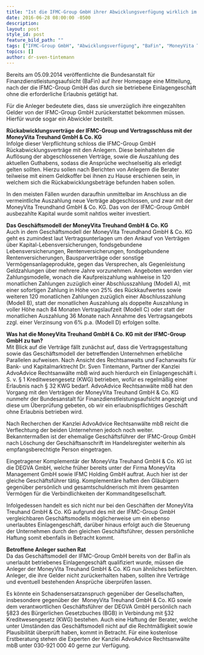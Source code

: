 ```yaml
---
title: "Ist die IFMC-Group GmbH ihrer Abwicklungsverfügung wirklich im Sinne der BaFin nachgekommen? Welche Rolle spielt dabei die MoneyVita Treuhand GmbH & Co. KG ?"
date: 2016-06-28 08:00:00 -0500
description:
layout: post
style_id: post
feature_bild_path: ""
tags: ["IFMC-Group GmbH", "Abwicklungsverfügung", "BaFin", "MoneyVita Treuhand GmbH & Co. KG", "Anleger", "Anlegerschutz", "Rückabwicklung", "Geschäftsmodell", "AdvoAdvice", "Schadensersatz"]
topics: []
author: dr-sven-tintemann
---
```


Bereits am 05.09.2014 veröffentlichte die Bundesanstalt für Finanzdienstleistungsaufsicht (BaFin) auf ihrer Homepage eine Mitteilung, nach der die IFMC-Group GmbH das durch sie betriebene Einlagengeschäft ohne die erforderliche Erlaubnis getätigt hat.

Für die Anleger bedeutete dies, dass sie unverzüglich ihre eingezahlten Gelder von der IFMC-Group GmbH zurückerstattet bekommen müssen. Hierfür wurde sogar ein Abwickler bestellt.

**Rückabwicklungsverträge der IFMC-Group und Vertragsschluss mit der MoneyVita Treuhand GmbH & Co. KG**  
 Infolge dieser Verpflichtung schloss die IFMC-Group GmbH Rückabwicklungsverträge mit den Anlegern. Diese beinhalteten die Auflösung der abgeschlossenen Verträge, sowie die Auszahlung des aktuellen Guthabens, sodass die Ansprüche wechselseitig als erledigt gelten sollten. Hierzu sollen nach Berichten von Anlegern die Berater teilweise mit einem Geldkoffer bei ihnen zu Hause erschienen sein, in welchem sich die Rückabwicklungsbeträge befunden haben sollen.

In den meisten Fällen wurden daraufhin unmittelbar im Anschluss an die vermeintliche Auszahlung neue Verträge abgeschlossen, und zwar mit der MoneyVita Treundhand GmbH & Co. KG. Das von der IFMC-Group GmbH ausbezahlte Kapital wurde somit nahtlos weiter investiert.

**Das Geschäftsmodell der MoneyVita Treuhand GmbH & Co. KG**  
 Auch in dem Geschäftsmodell der MoneyVita Treundhand GmbH & Co. KG geht es zumindest laut Vertragsunterlagen um den Ankauf von Verträgen über Kapital-Lebensversicherungen, fondsgebundene Lebensversicherungen, Rentenversicherungen, fondsgebundene Rentenversicherungen, Bausparverträge oder sonstige Vermögensanlageprodukte, gegen das Versprechen, als Gegenleistung Geldzahlungen über mehrere Jahre vorzunehmen. Angeboten werden vier Zahlungsmodelle, wonach die Kaufpreiszahlung wahlweise in 120 monatlichen Zahlungen zuzüglich einer Abschlusszahlung (Modell A), mit einer sofortigen Zahlung in Höhe von 25% des Rückkaufwertes sowie weiteren 120 monatlichen Zahlungen zuzüglich einer Abschlusszahlung (Modell B), statt der monatlichen Auszahlung als doppelte Auszahlung in voller Höhe nach 84 Monaten Vertragslaufzeit (Modell C) oder statt der monatlichen Auszahlung 36 Monate nach Annahme des Vertragsangebots zzgl. einer Verzinsung von 6% p.a. (Modell D) erfolgen sollte.

**Was hat die MoneyVita Treuhand GmbH & Co. KG mit der IFMC-Group GmbH zu tun?**  
 Mit Blick auf die Verträge fällt zunächst auf, dass die Vertragsgestaltung sowie das Geschäftsmodell der betreffenden Unternehmen erhebliche Parallelen aufweisen. Nach Ansicht des Rechtsanwalts und Fachanwalts für Bank- und Kapitalmarktrecht Dr. Sven Tintemann, Partner der Kanzlei AdvoAdvice Rechtsanwälte mbB wird auch hierdurch ein Einlagengeschäft i. S. v. § 1 Kreditwesengesetz (KWG) betrieben, wofür es regelmäßig einer Erlaubnis nach § 32 KWG bedarf. AdvoAdvice Rechtsanwälte mbB hat den Vorgang mit den Verträgen der MoneyVita Treuhand GmbH & Co. KG nunmehr der Bundesanstalt für Finanzdienstleistungsaufsicht angezeigt und diese um Überprüfung gebeten, ob wir ein erlaubnispflichtiges Geschäft ohne Erlaubnis betrieben wird.

Nach Recherchen der Kanzlei AdvoAdvice Rechtsanwälte mbB reicht die Verflechtung der beiden Unternehmen jedoch noch weiter. Bekanntermaßen ist der ehemalige Geschäftsführer der IFMC-Group GmbH nach Löschung der Geschäftsanschrift im Handelsregister weiterhin als empfangsberechtigte Person eingetragen.

Eingetragener Komplementär der MoneyVita Treuhand GmbH & Co. KG ist die DEGVA GmbH, welche früher bereits unter der Firma MoneyVita Management GmbH sowie IFMC Holding GmbH auftrat. Auch hier ist der gleiche Geschäftsführer tätig. Komplementäre haften den Gläubigern gegenüber persönlich und gesamtschuldnerisch mit ihrem gesamten Vermögen für die Verbindlichkeiten der Kommanditgesellschaft.

Infolgedessen handelt es sich nicht nur bei den Geschäften der MoneyVita Treuhand GmbH & Co. KG aufgrund des mit der IFMC-Group GmbH vergleichbaren Geschäftsmodells möglicherweise um ein ebenso unerlaubtes Einlagengeschäft, darüber hinaus erfolgt auch die Steuerung der Unternehmen durch den gleichen Geschäftsführer, dessen persönliche Haftung somit ebenfalls in Betracht kommt. &nbsp;

**Betroffene Anleger suchen Rat**  
 Da das Geschäftsmodell der IFMC-Group GmbH bereits von der BaFin als unerlaubt betriebenes Einlagengeschäft qualifiziert wurde, müssen die Anleger der MoneyVita Treuhand GmbH & Co. KG nun ähnliches befürchten. Anleger, die ihre Gelder nicht zurückerhalten haben, sollten ihre Verträge und eventuell bestehenden Ansprüche überprüfen lassen.

Es könnte ein Schadensersatzanspruch gegenüber der Gesellschaften, insbesondere gegenüber der &nbsp;MoneyVita Treuhand GmbH & Co. KG sowie dem verantwortlichen Geschäftsführer der DEGVA GmbH persönlich nach §823 des Bürgerlichen Gesetzbuches (BGB) in Verbindung mit §32 Kreditwesengesetz (KWG) bestehen. Auch eine Haftung der Berater, welche unter Umständen das Geschäftsmodell nicht auf die Rechtmäßigkeit sowie Plausibilität überprüft haben, kommt in Betracht. Für eine kostenlose Erstberatung stehen die Experten der Kanzlei AdvoAdvice Rechtsanwälte mbB unter 030-921 000 40 gerne zur Verfügung.

